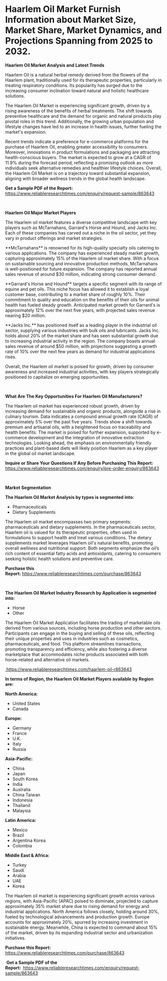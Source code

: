 <p><h1>Haarlem Oil Market Furnish Information about Market Size, Market Share, Market Dynamics, and Projections Spanning from 2025 to 2032.</h1></p><p><strong>Haarlem Oil Market Analysis and Latest Trends</strong></p>
<p><p>Haarlem Oil is a natural herbal remedy derived from the flowers of the Haarlem plant, traditionally used for its therapeutic properties, particularly in treating respiratory conditions. Its popularity has surged due to the increasing consumer inclination toward natural and holistic healthcare solutions.</p><p>The Haarlem Oil Market is experiencing significant growth, driven by a rising awareness of the benefits of herbal treatments. The shift towards preventive healthcare and the demand for organic and natural products play pivotal roles in this trend. Additionally, the growing urban population and lifestyle changes have led to an increase in health issues, further fueling the market's expansion.</p><p>Recent trends indicate a preference for e-commerce platforms for the purchase of Haarlem Oil, enabling greater accessibility to consumers. Moreover, innovations in product formulations and packaging are attracting health-conscious buyers. The market is expected to grow at a CAGR of 11.9% during the forecast period, reflecting a promising outlook as more individuals seek alternative remedies and healthier lifestyle choices. Overall, the Haarlem Oil Market is on a trajectory toward substantial expansion, aligning with broader wellness trends in the global health landscape.</p></p>
<p><strong>Get a Sample PDF of the Report:&nbsp;</strong> <a href="https://www.reliableresearchtimes.com/enquiry/request-sample/863643?utm_campaign=3347&utm_medium=2&utm_source=Github&utm_content=ia&utm_term=19042025&utm_id=haarlem-oil">https://www.reliableresearchtimes.com/enquiry/request-sample/863643</a></p>
<p>&nbsp;</p>
<p><strong>Haarlem Oil Major Market Players</strong></p>
<p><p>The Haarlem oil market features a diverse competitive landscape with key players such as McTarnahans, Garrard's Horse and Hound, and Jacks Inc. Each of these companies has carved out a niche in the oil sector, yet they vary in product offerings and market strategies.</p><p>**McTarnahans** is renowned for its high-quality specialty oils catering to various applications. The company has experienced steady market growth, capturing approximately 15% of the Haarlem oil market share. With a focus on sustainable sourcing and innovative production methods, McTarnahans is well-positioned for future expansion. The company has reported annual sales revenue of around $30 million, indicating strong consumer demand.</p><p>**Garrard's Horse and Hound** targets a specific segment with its range of equine and pet oils. This niche focus has allowed it to establish a loyal customer base, contributing to a market share of roughly 10%. Their commitment to quality and education on the benefits of their oils for animal health has fueled steady growth. Anticipated market growth for Garrard's is approximately 12% over the next five years, with projected sales revenue nearing $20 million.</p><p>**Jacks Inc.** has positioned itself as a leading player in the industrial oil sector, supplying various industries with bulk oils and lubricants. Jacks Inc. holds about 20% of the market share and has seen substantial growth due to increasing industrial activity in the region. The company boasts annual sales revenue of around $50 million, with projections suggesting a growth rate of 10% over the next few years as demand for industrial applications rises.</p><p>Overall, the Haarlem oil market is poised for growth, driven by consumer awareness and increased industrial activities, with key players strategically positioned to capitalize on emerging opportunities.</p></p>
<p>&nbsp;</p>
<p><strong>What Are The Key Opportunities For Haarlem Oil Manufacturers?</strong></p>
<p><p>The Haarlem oil market has experienced robust growth, driven by increasing demand for sustainable and organic products, alongside a rise in culinary tourism. Data indicates a compound annual growth rate (CAGR) of approximately 5% over the past five years. Trends show a shift towards premium and artisanal oils, with a heightened focus on traceability and health benefits. The market is poised for further expansion, supported by e-commerce development and the integration of innovative extraction technologies. Looking ahead, the emphasis on environmentally friendly practices and plant-based diets will likely position Haarlem as a key player in the global oil market landscape.</p></p>
<p><strong>Inquire or Share Your Questions If Any Before Purchasing This Report:</strong> <a href="https://www.reliableresearchtimes.com/enquiry/pre-order-enquiry/863643?utm_campaign=3347&utm_medium=2&utm_source=Github&utm_content=ia&utm_term=19042025&utm_id=haarlem-oil">https://www.reliableresearchtimes.com/enquiry/pre-order-enquiry/863643</a></p>
<p>&nbsp;</p>
<p><strong>Market Segmentation</strong></p>
<p><strong>The Haarlem Oil Market Analysis by types is segmented into:</strong></p>
<p><ul><li>Pharmaceuticals</li><li>Dietary Supplements</li></ul></p>
<p><p>The Haarlem oil market encompasses two primary segments: pharmaceuticals and dietary supplements. In the pharmaceuticals sector, Haarlem oil is valued for its therapeutic properties, often used in formulations to support health and treat various conditions. The dietary supplements market leverages Haarlem oil's natural benefits, promoting overall wellness and nutritional support. Both segments emphasize the oil’s rich content of essential fatty acids and antioxidants, catering to consumers seeking holistic health solutions and preventive care.</p></p>
<p><strong>Purchase this Report:&nbsp;</strong><a href="https://www.reliableresearchtimes.com/purchase/863643?utm_campaign=3347&utm_medium=2&utm_source=Github&utm_content=ia&utm_term=19042025&utm_id=haarlem-oil">https://www.reliableresearchtimes.com/purchase/863643</a></p>
<p>&nbsp;</p>
<p><strong>The Haarlem Oil Market Industry Research by Application is segmented into:</strong></p>
<p><ul><li>Horse</li><li>Other</li></ul></p>
<p><p>The Haarlem Oil Market Application facilitates the trading of marketable oils derived from various sources, including horse production and other sectors. Participants can engage in the buying and selling of these oils, reflecting their unique properties and uses in industries such as cosmetics, pharmaceuticals, and food. This platform streamlines transactions, promoting transparency and efficiency, while also fostering a diverse marketplace that accommodates niche products associated with both horse-related and alternative oil markets.</p></p>
<p><a href="https://www.reliableresearchtimes.com/haarlem-oil-r863643?utm_campaign=3347&utm_medium=2&utm_source=Github&utm_content=ia&utm_term=19042025&utm_id=haarlem-oil">&nbsp;https://www.reliableresearchtimes.com/haarlem-oil-r863643</a></p>
<p><strong>In terms of Region, the Haarlem Oil Market Players available by Region are:</strong></p>
<p>
    <p> <strong> North America: </strong>
        <ul>
            <li>United States</li>
            <li>Canada</li>
        </ul>
        </p> 
    <p> <strong> Europe: </strong>
        <ul>
            <li>Germany</li>
            <li>France</li>
            <li>U.K.</li>
            <li>Italy</li>
            <li>Russia</li>
        </ul>
        </p> 
    <p> <strong> Asia-Pacific: </strong>
        <ul>
            <li>China</li>
            <li>Japan</li>
            <li>South Korea</li>
            <li>India</li>
            <li>Australia</li>
            <li>China Taiwan</li>
            <li>Indonesia</li>
            <li>Thailand</li>
            <li>Malaysia</li>
        </ul>
        </p> 
    <p> <strong> Latin America: </strong>
        <ul>
            <li>Mexico</li>
            <li>Brazil</li>
            <li>Argentina Korea</li>
            <li>Colombia</li>
        </ul>
        </p> 
    <p> <strong> Middle East & Africa: </strong>
        <ul>
            <li>Turkey</li>
            <li>Saudi</li>
            <li>Arabia</li>
            <li>UAE</li>
            <li>Korea</li>
        </ul>
    </p>
    </p>
<p><p>The Haarlem oil market is experiencing significant growth across various regions, with Asia-Pacific (APAC) poised to dominate, projected to capture approximately 35% market share due to rising demand for energy and industrial applications. North America follows closely, holding around 30%, fueled by technological advancements and production growth. Europe accounts for approximately 20%, spurred by increasing investment in sustainable energy. Meanwhile, China is expected to command about 15% of the market, driven by its expanding industrial sector and urbanization initiatives.</p></p>
<p><strong>Purchase this Report: </strong><a href="https://www.reliableresearchtimes.com/purchase/863643?utm_campaign=3347&utm_medium=2&utm_source=Github&utm_content=ia&utm_term=19042025&utm_id=haarlem-oil">https://www.reliableresearchtimes.com/purchase/863643</a></p>
<p>&nbsp;<strong>Get a Sample PDF of the Report:&nbsp;&nbsp;</strong><a href="https://www.reliableresearchtimes.com/enquiry/request-sample/863643?utm_campaign=3347&utm_medium=2&utm_source=Github&utm_content=ia&utm_term=19042025&utm_id=haarlem-oil">https://www.reliableresearchtimes.com/enquiry/request-sample/863643</a></p>
<p><strong></strong></p>
<p><p></p><p></p><p></p></p>